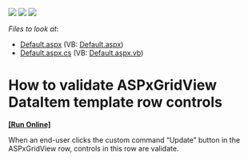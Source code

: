 <!-- default badges list -->
![](https://img.shields.io/endpoint?url=https://codecentral.devexpress.com/api/v1/VersionRange/128543875/12.1.7%2B)
[![](https://img.shields.io/badge/Open_in_DevExpress_Support_Center-FF7200?style=flat-square&logo=DevExpress&logoColor=white)](https://supportcenter.devexpress.com/ticket/details/E4310)
[![](https://img.shields.io/badge/📖_How_to_use_DevExpress_Examples-e9f6fc?style=flat-square)](https://docs.devexpress.com/GeneralInformation/403183)
<!-- default badges end -->
<!-- default file list -->
*Files to look at*:

* [Default.aspx](./CS/WebSite/Default.aspx) (VB: [Default.aspx](./VB/WebSite/Default.aspx))
* [Default.aspx.cs](./CS/WebSite/Default.aspx.cs) (VB: [Default.aspx.vb](./VB/WebSite/Default.aspx.vb))
<!-- default file list end -->
# How to validate ASPxGridView DataItem template row controls
<!-- run online -->
**[[Run Online]](https://codecentral.devexpress.com/e4310/)**
<!-- run online end -->


<p>When an end-user clicks the custom command “Update” button in the ASPxGridView row, controls in this row are validate.</p>

<br/>



